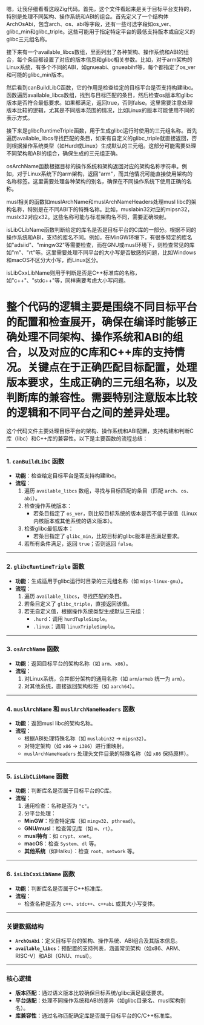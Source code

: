 嗯，让我仔细看看这段Zig代码。首先，这个文件看起来是关于目标平台支持的，特别是处理不同架构、操作系统和ABI的组合。首先定义了一个结构体ArchOsAbi，包含arch、os、abi等字段，还有一些可选字段如os_ver、glibc_min和glibc_triple。这些可能用于指定特定平台的最低支持版本或自定义的glibc三元组名称。

接下来有一个available_libcs数组，里面列出了各种架构、操作系统和ABI的组合，每个条目都设置了对应的版本信息和glibc相关参数。比如，对于arm架构的Linux系统，有多个不同的ABI，如gnueabi、gnueabihf等，每个都指定了os_ver和可能的glibc_min版本。

然后看到canBuildLibC函数，它的作用是检查给定的目标平台是否支持构建libc。函数遍历available_libcs数组，找到与目标匹配的条目，然后检查os版本和glibc版本是否符合最低要求。如果都满足，返回true，否则false。这里需要注意处理版本比较的逻辑，尤其是不同版本范围的情况，比如Linux的版本可能使用不同的表示方式。

接下来是glibcRuntimeTriple函数，用于生成glibc运行时使用的三元组名称。首先遍历available_libcs寻找匹配的条目，如果有自定义的glibc_triple就直接返回，否则根据操作系统类型（如Hurd或Linux）生成默认的三元组。这部分可能需要处理不同架构和ABI的组合，确保生成的三元组正确。

osArchName函数根据目标的操作系统和架构返回对应的架构名称字符串。例如，对于Linux系统下的arm架构，返回"arm"，而其他情况可能直接使用架构的名称标签。这里需要处理各种架构的别名，确保在不同操作系统下使用正确的名称。

musl相关的函数如muslArchName和muslArchNameHeaders处理musl libc的架构名称，特别是在不同ABI下的特殊名称。比如，muslabin32对应的mipsn32，muslx32对应x32。这些名称可能与标准架构名不同，需要正确映射。

isLibCLibName函数判断给定的库名是否是目标平台的C库的一部分。根据不同的操作系统和ABI，支持的库名不同。例如，在MinGW环境下，有很多特定的库名如"adsiid"、"mingw32"等需要检查，而在GNU或musl环境下，则检查常见的库如"m"、"rt"等。这里需要处理不同平台的大小写是否敏感的问题，比如Windows和macOS不区分大小写，而Linux区分。

isLibCxxLibName则用于判断是否是C++标准库的名称，如"c++"、"stdc++"等，同样需要考虑大小写问题。

整个代码的逻辑主要是围绕不同目标平台的配置和检查展开，确保在编译时能够正确处理不同架构、操作系统和ABI的组合，以及对应的C库和C++库的支持情况。关键点在于正确匹配目标配置，处理版本要求，生成正确的三元组名称，以及判断库的兼容性。需要特别注意版本比较的逻辑和不同平台之间的差异处理。
================================================
这个代码文件主要处理目标平台的架构、操作系统和ABI配置，支持构建和判断C库（libc）和C++库的兼容性。以下是主要函数的流程总结：

---

### **1. `canBuildLibC` 函数**
- **功能**：检查给定目标平台是否支持构建libc。
- **流程**：
  1. 遍历 `available_libcs` 数组，寻找与目标匹配的条目（匹配 `arch`、`os`、`abi`）。
  2. 检查操作系统版本：
     - 若条目指定了 `os_ver`，则比较目标系统的版本是否不低于该值（Linux内核版本或其他系统的语义版本）。
  3. 检查glibc最低版本：
     - 若条目指定了 `glibc_min`，比较目标的glibc版本是否满足要求。
  4. 若所有条件满足，返回 `true`；否则返回 `false`。

---

### **2. `glibcRuntimeTriple` 函数**
- **功能**：生成适用于glibc运行时目录的三元组名称（如 `mips-linux-gnu`）。
- **流程**：
  1. 遍历 `available_libcs`，寻找匹配的条目。
  2. 若条目定义了 `glibc_triple`，直接返回该值。
  3. 若无自定义值，根据操作系统类型生成默认三元组：
     - `.hurd`：调用 `hurdTupleSimple`。
     - `.linux`：调用 `linuxTripleSimple`。

---

### **3. `osArchName` 函数**
- **功能**：返回目标平台的架构名称（如 `arm`、`x86`）。
- **流程**：
  1. 对Linux系统，合并部分架构的通用名称（如 `arm`/`armeb` 统一为 `arm`）。
  2. 对其他系统，直接返回架构标签（如 `aarch64`）。

---

### **4. `muslArchName` 和 `muslArchNameHeaders` 函数**
- **功能**：返回musl libc的架构名称。
- **流程**：
  - 根据ABI处理特殊名称（如 `muslabin32` → `mipsn32`）。
  - 对特定架构（如 `x86` → `i386`）进行重映射。
  - `muslArchNameHeaders` 处理头文件目录的特殊名称（如 `x86` 保持原样）。

---

### **5. `isLibCLibName` 函数**
- **功能**：判断库名是否属于目标平台的C库。
- **流程**：
  1. 通用检查：名称是否为 `"c"`。
  2. 分平台处理：
    - **MinGW**：检查特定库（如 `mingw32`、`pthread`）。
    - **GNU/musl**：检查常见库（如 `m`、`rt`）。
    - **musl特有**：如 `crypt`、`xnet`。
    - **macOS**：检查 `System`、`dl` 等。
    - **其他系统**（如Haiku）：检查 `root`、`network` 等。

---

### **6. `isLibCxxLibName` 函数**
- **功能**：判断库名是否属于C++标准库。
- **流程**：
  - 检查名称是否为 `c++`、`stdc++`、`c++abi` 或其大小写变体。

---

### **关键数据结构**
- **`ArchOsAbi`**：定义目标平台的架构、操作系统、ABI组合及其版本信息。
- **`available_libcs`**：预配置的支持列表，涵盖常见架构（如x86、ARM、RISC-V）和ABI（GNU、musl）。

---

### **核心逻辑**
- **版本匹配**：通过语义版本比较确保目标系统/glibc满足最低要求。
- **平台适配**：处理不同操作系统和ABI的差异（如glibc目录名、musl架构别名）。
- **库兼容性**：通过名称匹配确定库是否属于目标平台的C/C++标准库。